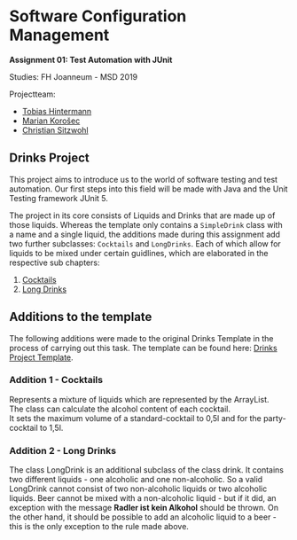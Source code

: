# Software Configuration Management

**Assignment 01: Test Automation with JUnit**

Studies: FH Joanneum - MSD 2019

Projectteam:

- [Tobias Hintermann][tobi]
- [Marian Korošec][marian]
- [Christian Sitzwohl][chrisu]

## Drinks Project

This project aims to introduce us to the world of software testing and test automation. Our first steps into this field will be made with Java and the Unit Testing framework JUnit 5.

The project in its core consists of Liquids and Drinks that are made up of those liquids. Whereas the template only contains a `SimpleDrink` class with a name and a single liquid, the additions made during this assignment add two further subclasses: `Cocktails` and `LongDrinks`. Each of which allow for liquids to be mixed under certain guidlines, which are elaborated in the respective sub chapters:

1. [Cocktails](#addition-1-cocktails)
2. [Long Drinks](#addition-2-long-drinks)

## Additions to the template

The following additions were made to the original Drinks Template in the process of carrying out this task.
The template can be found here: [Drinks Project Template][template].

### Addition 1 - Cocktails

Represents a mixture of liquids which are represented by the ArrayList.  
The class can calculate the alcohol content of each cocktail.  
It sets the maximum volume of a standard-cocktail to 0,5l and for the party-cocktail to 1,5l.

### Addition 2 - Long Drinks

The class LongDrink is an additional subclass of the class drink. It contains two different liquids - one alcoholic and one non-alcoholic.
So a valid LongDrink cannot consist of two non-alcoholic liquids or two alcoholic liquids.
Beer cannot be mixed with a non-alcoholic liquid - but if it did, an exception with the message **Radler ist kein Alkohol** should be thrown.
On the other hand, it should be possible to add an alcoholic liquid to a beer - this is the only exception to the rule made above.

[tobi]: https://github.com/fly8899
[marian]: https://github.com/m4rien0
[chrisu]: https://github.com/sitcha07
[template]: https://github.com/michaelulm/software-configuration-management/tree/master/test-automation/junit5/Drinks

